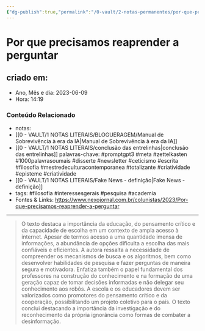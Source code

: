 ```yaml
---
{"dg-publish":true,"permalink":"/0-vault/2-notas-permanentes/por-que-precisamos-reaprender-a-perguntar/","tags":["permanente","promptgpt3","meta","zettelkasten","1000palavrasoumais","disserte","newsletter","ceticismo","escrita","filosofia","mestredeculturacontemporanea","totalizante","criatividade","episteme","interessesgerais","pesquisa","academia"],"dgHomeLink":true,"dgShowLocalGraph":true,"dgShowFileTree":true,"dgEnableSearch":true}
---
```


# Por que precisamos reaprender a perguntar

## criado em: 
-  Ano, Mês e dia: 2023-06-09
- Hora: 14:19

### Conteúdo Relacionado
- notas: 
- [[0 - VAULT/1 NOTAS LITERAIS/BLOGUERAGEM/Manual de Sobrevivência à era da IA\|Manual de Sobrevivência à era da IA]]
- [[0 - VAULT/1 NOTAS LITERAIS/conclusão das entrelinhas\|conclusão das entrelinhas]]
palavras-chave: #promptgpt3 #meta #zettelkasten #1000palavrasoumais #disserte #newsletter #ceticismo #escrita #filosofia #mestredeculturacontemporanea #totalizante #criatividade #episteme #criatividade 
- [[0 - VAULT/1 NOTAS LITERAIS/Fake News - definição\|Fake News - definição]]
- tags: #filosofia #interessesgerais #pesquisa #academia 
- Fontes & Links: https://www.nexojornal.com.br/colunistas/2023/Por-que-precisamos-reaprender-a-perguntar
---

> O texto destaca a importância da educação, do pensamento crítico e da capacidade de escolha em um contexto de ampla acesso à internet. Apesar de termos acesso a uma quantidade imensa de informações, a abundância de opções dificulta a escolha das mais confiáveis e eficientes. A autora ressalta a necessidade de compreender os mecanismos de busca e os algoritmos, bem como desenvolver habilidades de pesquisa e fazer perguntas de maneira segura e motivadora. Enfatiza também o papel fundamental dos professores na construção do conhecimento e na formação de uma geração capaz de tomar decisões informadas e não delegar seu conhecimento aos robôs. A escola e os educadores devem ser valorizados como promotores do pensamento crítico e da cooperação, possibilitando um projeto coletivo para o país. O texto conclui destacando a importância da investigação e do reconhecimento da própria ignorância como formas de combater a desinformação.
